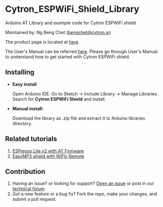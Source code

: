 # Cytron_ESPWiFi_Shield_Library

Arduino AT Library and example code for Cytron ESPWiFi shield

Maintained by: Ng Beng Chet ([bengchet@cytron.io](mailto:bengchet@cytron.io))

The product page is located at <a href="http://www.cytron.com.my/p-shield-esp-wifi" target="_blank">here</a>.

The User's Manual can be referred [here](https://docs.google.com/document/d/1LFCe6MTNQh_0EBHRgc0f6n_hDLNUG8sFuM53oBJG8eE/view). Please go through User's Manual to understand how to get started with Cytron ESPWiFi shield.

## Installing
- **Easy install**
 
  Open Arduino IDE. Go to Sketch -> Include Library -> Manage Libraries. Search for **Cytron ESPWiFi Shield** and install.
- **Manual install:**
 
  Download the library as .zip file and extract it to Arduino libraries directory.
  
## Related tutorials
1. [ESPresso Lite v2 with AT Firmware](https://tutorial.cytron.io/2017/02/14/espresso-lite-v2-with-at-firmware/)
2. [EasyMP3 shield with WiFly Remote](https://tutorial.cytron.io/2016/12/01/easymp3-shield-with-wifly-remote/)

## Contribution
1. Having an issue? or looking for support? [Open an issue](https://github.com/CytronTechnologies/CytronWiFiShield/issues) or post in our [technical forum](http://forum.cytron.com.my/).
2. Got a new feature or a bug fix? Fork the repo, make your changes, and submit a pull request.
